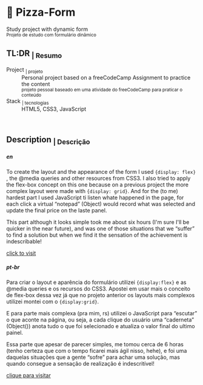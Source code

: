 # :pizza: Pizza-Form
Study project with dynamic form  
<sup>Projeto de estudo com formulário dinâmico</sup>

## TL:DR <sub>| Resumo</sub>

<dl>
  <dt>Project <sub>| projeto</sub></dt>
  <dd>Personal project based on a freeCodeCamp Assignment to practice the content<br />
    <sup>projeto pessoal baseado em uma atividade do freeCodeCamp para praticar o conteúdo</sup><dd>

  <dt>Stack <sub>| tecnologias</sub></dt>
  <dd>HTML5, CSS3, JavaScript<br />
</dl>
<br/>

## Description <sub>| Descrição</sub>

##### en 
To create the layout and the appearance of the form I used ```{display: flex}``` , the @media queries and other resources from CSS3. I also tried to apply the flex-box concept on this one because on a previous project the more complex layout were made with ```{display: grid}```.
And for the (to me) hardest part I used JavaScript ti listen whate happened in the page, for each click a virtual “notepad” (Object) would record what was selected and update the final price on the laste panel.

This part although it looks simple took me about six hours (I'm sure I'll be quicker in the near future), and was one of those situations that we “suffer” to find a solution but when we find it the sensation of the achievement is indescribable!

[click to visit](https://lnkd.in/dzeQdGME)


##### pt-br
Para criar o layout e aparência do formulário utilizei ```{display:flex}``` e as @media queries e os recursos do CSS3. Apostei em usar mais o conceito de flex-box dessa vez já que no projeto anterior os layouts mais complexos utilizei montei com o ```{display:grid}```.

E para parte mais complexa (pra mim, rs) utilizei o JavaScript para “escutar” o que aconte na página, ou seja, a cada clique do usuário uma “caderneta” (Object()) anota tudo o que foi selecionado e atualiza o valor final do ultimo painel.

Essa parte que apesar de parecer simples, me tomou cerca de 6 horas (tenho certeza que com o tempo ficarei mais ágil nisso, hehe), e foi uma daquelas situações que a gente “sofre” para achar uma solução, mas quando consegue a sensação de realização é indescritível!


[clique para visitar](https://lnkd.in/dzeQdGME)
